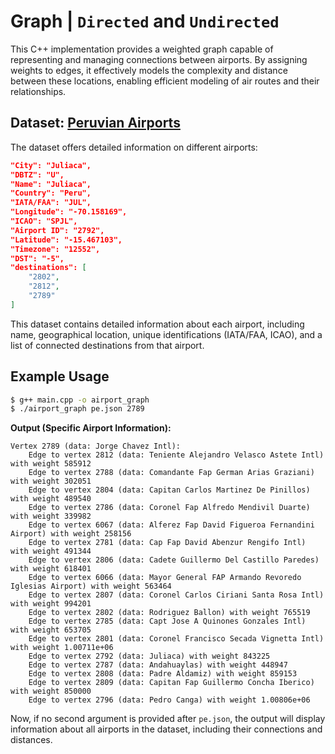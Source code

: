# **Graph | `Directed` and `Undirected`**

This C++ implementation provides a weighted graph capable of representing and managing connections between airports. By assigning weights to edges, it effectively models the complexity and distance between these locations, enabling efficient modeling of air routes and their relationships.

## **Dataset: [Peruvian Airports](https://raw.githubusercontent.com/n4ndp/Graph/main/data/pe.json?token=GHSAT0AAAAAACJDGABQ3DNPYXUHO5DQNDYMZKXFZJQ)**

The dataset offers detailed information on different airports:

```json
"City": "Juliaca",
"DBTZ": "U",
"Name": "Juliaca",
"Country": "Peru",
"IATA/FAA": "JUL",
"Longitude": "-70.158169",
"ICAO": "SPJL",
"Airport ID": "2792",
"Latitude": "-15.467103",
"Timezone": "12552",
"DST": "-5",
"destinations": [
    "2802",
    "2812",
    "2789"
]
```

This dataset contains detailed information about each airport, including name, geographical location, unique identifications (IATA/FAA, ICAO), and a list of connected destinations from that airport.

## **Example Usage**

```bash
$ g++ main.cpp -o airport_graph
$ ./airport_graph pe.json 2789
```

**Output (Specific Airport Information):**

```textplain
Vertex 2789 (data: Jorge Chavez Intl):
    Edge to vertex 2812 (data: Teniente Alejandro Velasco Astete Intl) with weight 585912
    Edge to vertex 2788 (data: Comandante Fap German Arias Graziani) with weight 302051
    Edge to vertex 2804 (data: Capitan Carlos Martinez De Pinillos) with weight 489540
    Edge to vertex 2786 (data: Coronel Fap Alfredo Mendivil Duarte) with weight 339982
    Edge to vertex 6067 (data: Alferez Fap David Figueroa Fernandini Airport) with weight 258156
    Edge to vertex 2781 (data: Cap Fap David Abenzur Rengifo Intl) with weight 491344
    Edge to vertex 2806 (data: Cadete Guillermo Del Castillo Paredes) with weight 618401
    Edge to vertex 6066 (data: Mayor General FAP Armando Revoredo Iglesias Airport) with weight 563464
    Edge to vertex 2807 (data: Coronel Carlos Ciriani Santa Rosa Intl) with weight 994201
    Edge to vertex 2802 (data: Rodriguez Ballon) with weight 765519
    Edge to vertex 2785 (data: Capt Jose A Quinones Gonzales Intl) with weight 653705
    Edge to vertex 2801 (data: Coronel Francisco Secada Vignetta Intl) with weight 1.00711e+06
    Edge to vertex 2792 (data: Juliaca) with weight 843225
    Edge to vertex 2787 (data: Andahuaylas) with weight 448947
    Edge to vertex 2808 (data: Padre Aldamiz) with weight 859153
    Edge to vertex 2809 (data: Capitan Fap Guillermo Concha Iberico) with weight 850000
    Edge to vertex 2796 (data: Pedro Canga) with weight 1.00806e+06
```

Now, if no second argument is provided after `pe.json`, the output will display information about all airports in the dataset, including their connections and distances.
